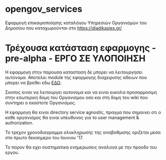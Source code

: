 # opengov_services

Εφαρμογή επικαιροποίησης καταλόγου Υπηρεσιών Οργανισμών του Δημοσίου που καταχωρούνται στο https://diadikasies.gr/

# Τρέχουσα κατάσταση εφαρμογης - pre-alpha - ΕΡΓΟ ΣΕ ΥΛΟΠΟΙΗΣΗ 

Η εφαρμογη στην παρουσα κατασταση δε μπορει να λειτουργησει αυτονομα. Αποτελει module της εφαρμογης διαχειρισης αδειων που μπορει να βρεθει εδω <a href='https://github.com/eellak/opengov_adeies'>ΕΔΩ</a>.

Σκοπος ειναι να λειτουργει αυτονομα και να ειναι ευκολα προσαρμοσιμη στην εσωτερικη δομη του Οργανισμου οσο και στη δομη του wiki που συντηρει ο εκαστοτε Οργανισμος.

Η εφαρμογη θα ειναι directory service agnostic, πραγμα που σημαινει οτι ο καθε οργανισμος θα ειναι υπευθυνος για το user management & authorization.

Το τρεχον χρονοδιαγραμμα ολοκληρωσης της αναβαθμισης οριζεται μεσα στο πρωτο δεκαημερο του Ιουνιου '17.

Το παρον θα εχει συστηματικα ενημερωσεις αναλογα με την προοδο του εργου.

